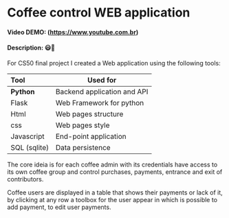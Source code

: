 # **Coffee control WEB application**

#### **Video DEMO:** (https://www.youtube.com.br)

#### **Description**: :smiley::rocket:

For CS50 final project I created a Web application using the following tools:

| Tool | Used for |
|:---|---| 
| **Python** | Backend application and API |
| Flask | Web Framework for python |
| Html | Web pages structure |
| css | Web pages style |
| Javascript | End-point application  
| SQL (sqlite) | Data persistence

The core ideia is for each coffee admin with its credentials have access to its own coffee group and control purchases, payments, entrance and exit of contributors.

Coffee users are displayed in a table that shows their payments or lack of it, by clicking at any row a toolbox for the user appear in which is possible to add payment, to edit user payments.
